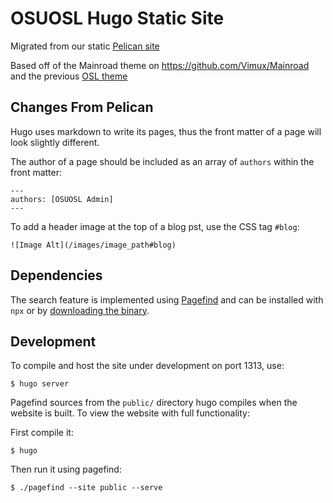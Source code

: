 OSUOSL Hugo Static Site
=======================

Migrated from our static [Pelican site](https://github.com/osuosl/osuosl-pelican)

Based off of the Mainroad theme on https://github.com/Vimux/Mainroad and the previous [OSL theme](https://github.com/osuosl/dougfir-pelican-theme)

Changes From Pelican
--------------------

Hugo uses markdown to write its pages, thus the front matter of a page will look slightly different.

The author of a page should be included as an array of ``authors`` within the front matter:

```
---
authors: [OSUOSL Admin]
---
```

To add a header image at the top of a blog pst, use the CSS tag ``#blog``:

```
![Image Alt](/images/image_path#blog)
```

Dependencies
------------

The search feature is implemented using [Pagefind](https://pagefind.app/) and can be installed with `npx` or by [downloading the binary](https://pagefind.app/docs/installation/#downloading-a-precompiled-binary).

Development
-----------

To compile and host the site under development on port 1313, use:

```
$ hugo server
```

Pagefind sources from the `public/` directory hugo compiles when the website is built. To view the website with full functionality:

First compile it:
```
$ hugo
```

Then run it using pagefind:
```
$ ./pagefind --site public --serve
```